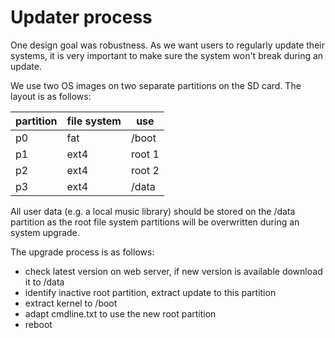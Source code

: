 # Updater process

One design goal was robustness. As we want users to regularly update their systems, it is very important to make
sure the system won't break during an update. 

We use two OS images on two separate partitions on the SD card. The layout is as follows:

| partition | file system | use |
|---|---|---|
| p0 | fat | /boot | 
| p1 | ext4 | root 1 | 
| p2 | ext4 | root 2 | 
| p3 | ext4 | /data | 

All user data (e.g. a local music library) should be stored on the /data partition as the root file system partitions will
be overwritten during an system upgrade.

The upgrade process is as follows:
- check latest version on web server, if new version is available download it to /data
- identify inactive root partition, extract update to this partition
- extract kernel to /boot
- adapt cmdline.txt to use the new root partition
- reboot
